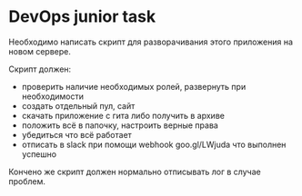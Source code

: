 # DevOps junior task

Необходимо написать скрипт для разворачивания этого приложения на новом сервере.

Скрипт должен:
* проверить наличие необходимых ролей, развернуть при необходимости
* создать отдельный пул, сайт
* скачать приложение с гита либо получить в архиве
* положить всё в папочку, настроить верные права
* убедиться что всё работает
* отписать в slack при помощи webhook goo.gl/LWjuda что выполнен успешно

Кончено же скрипт должен нормально отписывать лог в случае проблем.